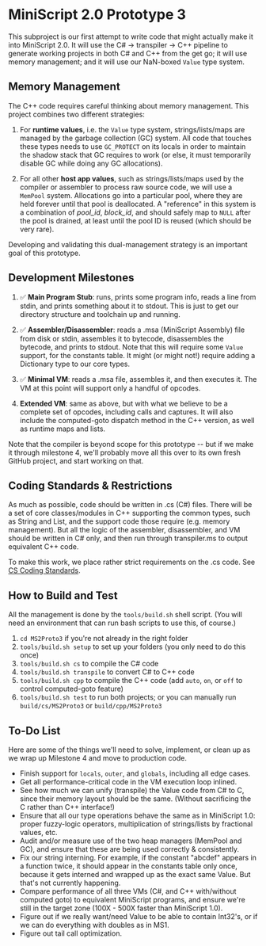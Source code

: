 # MiniScript 2.0 Prototype 3

This subproject is our first attempt to write code that might actually make it into MiniScript 2.0.  It will use the C# -> transpiler -> C++ pipeline to generate working projects in both C# and C++ from the get go; it will use memory management; and it will use our NaN-boxed `Value` type system.

## Memory Management

The C++ code requires careful thinking about memory management.  This project combines two different strategies:

1. For **runtime values**, i.e. the `Value` type system, strings/lists/maps are managed by the garbage collection (GC) system.  All code that touches these types needs to use `GC_PROTECT` on its locals in order to maintain the shadow stack that GC requires to work (or else, it must temporarily disable GC while doing any GC allocations).

2. For all other **host app values**, such as strings/lists/maps used by the compiler or assembler to process raw source code, we will use a `MemPool` system.  Allocations go into a particular pool, where they are held forever until that pool is deallocated.  A "reference" in this system is a combination of *pool_id*, *block_id*, and should safely map to `NULL` after the pool is drained, at least until the pool ID is reused (which should be very rare).

Developing and validating this dual-management strategy is an important goal of this prototype.

## Development Milestones

1. ✅ **Main Program Stub**: runs, prints some program info, reads a line from stdin, and prints something about it to stdout.  This is just to get our directory structure and toolchain up and running.

2. ✅ **Assembler/Disassembler**: reads a .msa (MiniScript Assembly) file from disk or stdin, assembles it to bytecode, disassembles the bytecode, and prints to stdout.  Note that this will require some `Value` support, for the constants table.  It might (or might not!) require adding a Dictionary type to our core types.

3. ✅ **Minimal VM**: reads a .msa file, assembles it, and then executes it.  The VM at this point will support only a handful of opcodes.

4. **Extended VM**: same as above, but with what we believe to be a complete set of opcodes, including calls and captures.  It will also include the computed-goto dispatch method in the C++ version, as well as runtime maps and lists.

Note that the compiler is beyond scope for this prototype -- but if we make it through milestone 4, we'll probably move all this over to its own fresh GitHub project, and start working on that.

## Coding Standards & Restrictions

As much as possible, code should be written in .cs (C#) files.  There will be a set of core classes/modules in C++ supporting the common types, such as String and List, and the support code those require (e.g. memory management).  But all the logic of the assembler, disassembler, and VM should be written in C# only, and then run through transpiler.ms to output equivalent C++ code.

To make this work, we place rather strict requirements on the .cs code.  See [CS Coding Standards](CS_CODING_STANDARDS.md).

## How to Build and Test

All the management is done by the `tools/build.sh` shell script.  (You will need an environment that can run bash scripts to use this, of course.)

1. `cd MS2Proto3` if you're not already in the right folder
2. `tools/build.sh setup` to set up your folders (you only need to do this once)
3. `tools/build.sh cs` to compile the C# code
4. `tools/build.sh transpile` to convert C# to C++ code
5. `tools/build.sh cpp` to compile the C++ code (add `auto`, `on`, or `off` to control computed-goto feature)
6. `tools/build.sh test` to run both projects; or you can manually run `build/cs/MS2Proto3` or `build/cpp/MS2Proto3`

## To-Do List

Here are some of the things we'll need to solve, implement, or clean up as we wrap up Milestone 4 and move to production code.

- Finish support for `locals`, `outer`, and `globals`, including all edge cases.
- Get all performance-critical code in the VM execution loop inlined.
- See how much we can unify (transpile) the Value code from C# to C, since their memory layout should be the same.  (Without sacrificing the C rather than C++ interface!)
- Ensure that all our type operations behave the same as in MiniScript 1.0: proper fuzzy-logic operators, multiplication of strings/lists by fractional values, etc.
- Audit and/or measure use of the two heap managers (MemPool and GC), and ensure that these are being used correctly & consistently.
- Fix our string interning.  For example, if the constant "abcdef" appears in a function twice, it should appear in the constants table only once, because it gets interned and wrapped up as the exact same Value.  But that's not currently happening.
- Compare performance of all three VMs (C#, and C++ with/without computed goto) to equivalent MiniScript programs, and ensure we're still in the target zone (100X - 500X faster than MiniScript 1.0).
- Figure out if we really want/need Value to be able to contain Int32's, or if we can do everything with doubles as in MS1.
- Figure out tail call optimization.



